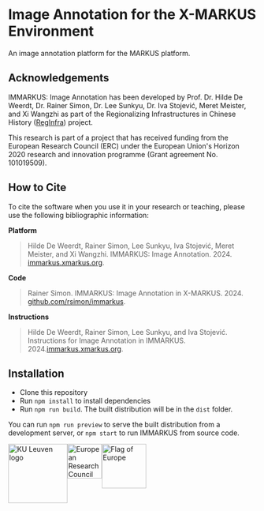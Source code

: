 # Image Annotation for the X-MARKUS Environment

An image annotation platform for the MARKUS platform.

## Acknowledgements

IMMARKUS: Image Annotation has been developed by Prof. Dr. Hilde De Weerdt, 
Dr. Rainer Simon, Dr. Lee Sunkyu, Dr. Iva Stojević, Meret Meister, and Xi 
Wangzhi as part of the Regionalizing Infrastructures in Chinese History
([RegInfra](https://www.infrastructurelives.eu/)) project.

This research is part of a project that has received funding from the European 
Research Council (ERC) under the European Union's Horizon 2020 research and 
innovation programme (Grant agreement No. 101019509).

## How to Cite

To cite the software when you use it in your research or teaching, please use 
the following bibliographic information:

__Platform__

> Hilde De Weerdt, Rainer Simon, Lee Sunkyu, Iva Stojević, Meret Meister, 
> and Xi Wangzhi. IMMARKUS: Image Annotation. 2024. 
> [immarkus.xmarkus.org](https://immarkus.xmarkus.org).

__Code__

> Rainer Simon. IMMARKUS: Image Annotation in X-MARKUS. 2024. 
> [github.com/rsimon/immarkus](https://github.com/rsimon/immarkus).

__Instructions__

> Hilde De Weerdt, Rainer Simon, Lee Sunkyu, and Iva Stojević. Instructions
> for Image Annotation in IMMARKUS. 2024.[immarkus.xmarkus.org](https://immarkus.xmarkus.org).

## Installation

- Clone this repository
- Run `npm install` to install dependencies
- Run `npm run build`. The built distribution will be in the `dist` folder.

You can run `npm run preview` to serve the built distribution from a development server, or `npm start` to run IMMARKUS from source code.

<div style="display:flex; width: 100%; justify-items: flex-between;">
<img src="https://raw.githubusercontent.com/rsimon/immarkus/main/public/images/ku_leuven_logo.svg" alt="KU Leuven logo" style="width: 120px" />

<img src="https://raw.githubusercontent.com/rsimon/immarkus/main/public/images/european_research_council_logo.svg" alt="European Research Council logo" style="width: 70px" />

<img src="https://raw.githubusercontent.com/rsimon/immarkus/main/public/images/europe_flag.svg" alt="Flag of Europe" style="width: 90px" />
</div>

